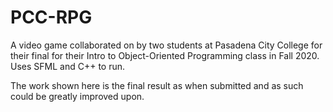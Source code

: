 # PCC-RPG
A video game collaborated on by two students at Pasadena City College for their final for their Intro to Object-Oriented Programming class in Fall 2020. Uses SFML and C++ to run.

The work shown here is the final result as when submitted and as such could be greatly improved upon.
